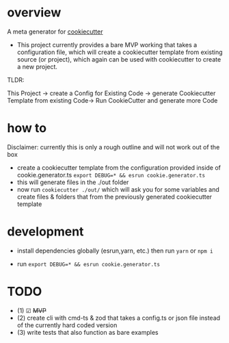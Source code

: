 # overview

A meta generator for [cookiecutter](https://github.com/cookiecutter/cookiecutter)

- This project currently provides a bare MVP working that takes a configuration file, which will create a cookiecutter template from existing source (or project), which again can be used with cookiecutter to create a new project.

TLDR:

This Project -> create a Config for Existing Code -> generate Cookiecutter Template from existing Code-> Run CookieCutter and generate more Code

# how to

Disclaimer: currently this is only a rough outline and will not work out of the box

- create a cookiecutter template from the configuration provided inside of cookie.generator.ts `export DEBUG=* && esrun cookie.generator.ts`
- this will generate files in the ./out folder
- now run `cookiecutter ./out/` which will ask you for some variables and create files & folders that from the previously generated cookiecutter template

# development

- install dependencies globally (esrun,yarn, etc.) then run `yarn` or `npm i`

- run `export DEBUG=* && esrun cookie.generator.ts `

# TODO

- (1) ☑ <strike>MVP</strike>
- (2) create cli with cmd-ts & zod that takes a config.ts or json file instead of the currently hard coded version
- (3) write tests that also function as bare examples
